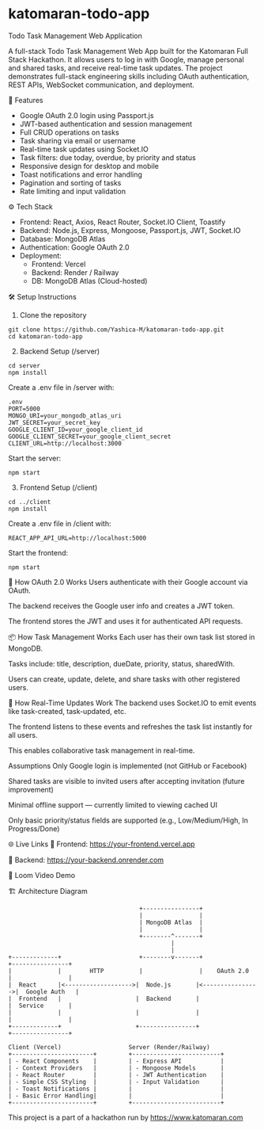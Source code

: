 # katomaran-todo-app
 Todo Task Management Web Application
 
 A full-stack Todo Task Management Web App built for the Katomaran Full Stack Hackathon. It allows users to log in with Google, manage personal and shared tasks, and receive real-time task updates. The project demonstrates full-stack engineering skills including OAuth authentication, REST APIs, WebSocket communication, and deployment.

🚀 Features

- Google OAuth 2.0 login using Passport.js
- JWT-based authentication and session management
- Full CRUD operations on tasks
- Task sharing via email or username
- Real-time task updates using Socket.IO
- Task filters: due today, overdue, by priority and status
- Responsive design for desktop and mobile
- Toast notifications and error handling
- Pagination and sorting of tasks
- Rate limiting and input validation

⚙️ Tech Stack

- Frontend: React, Axios, React Router, Socket.IO Client, Toastify
- Backend: Node.js, Express, Mongoose, Passport.js, JWT, Socket.IO
- Database: MongoDB Atlas
- Authentication: Google OAuth 2.0
- Deployment:
  - Frontend: Vercel
  - Backend: Render / Railway
  - DB: MongoDB Atlas (Cloud-hosted)

🛠️ Setup Instructions

1. Clone the repository
```
git clone https://github.com/Yashica-M/katomaran-todo-app.git
cd katomaran-todo-app
```
2. Backend Setup (/server)
```
cd server
npm install
```

Create a .env file in /server with:
```
.env
PORT=5000
MONGO_URI=your_mongodb_atlas_uri
JWT_SECRET=your_secret_key
GOOGLE_CLIENT_ID=your_google_client_id
GOOGLE_CLIENT_SECRET=your_google_client_secret
CLIENT_URL=http://localhost:3000
```
Start the server:
```
npm start
```

3. Frontend Setup (/client)
```
cd ../client
npm install
```

Create a .env file in /client with:
```
REACT_APP_API_URL=http://localhost:5000
```

Start the frontend:
```
npm start
```

🔐 How OAuth 2.0 Works
Users authenticate with their Google account via OAuth.

The backend receives the Google user info and creates a JWT token.

The frontend stores the JWT and uses it for authenticated API requests.

📦 How Task Management Works
Each user has their own task list stored in MongoDB.

Tasks include: title, description, dueDate, priority, status, sharedWith.

Users can create, update, delete, and share tasks with other registered users.

🔄 How Real-Time Updates Work
The backend uses Socket.IO to emit events like task-created, task-updated, etc.

The frontend listens to these events and refreshes the task list instantly for all users.

This enables collaborative task management in real-time.


Assumptions
Only Google login is implemented (not GitHub or Facebook)

Shared tasks are visible to invited users after accepting invitation (future improvement)

Minimal offline support — currently limited to viewing cached UI

Only basic priority/status fields are supported (e.g., Low/Medium/High, In Progress/Done)

🌐 Live Links
🔗 Frontend: https://your-frontend.vercel.app

🔗 Backend: https://your-backend.onrender.com

🎥 Loom Video Demo


🏗️ Architecture Diagram
```
                                     +----------------+
                                     |                |
                                     | MongoDB Atlas  |
                                     |                |
                                     +--------^-------+
                                              |
                                              |
+-------------+                      +--------v-------+                  +----------------+
|             |        HTTP          |                |    OAuth 2.0     |                |
|  React      |<------------------->|  Node.js       |<---------------->|  Google Auth   |
|  Frontend   |                     |  Backend       |                  |  Service       |
|             |                     |                |                  |                |
+-------------+                     +----------------+                  +----------------+

Client (Vercel)                   Server (Render/Railway)
+-----------------------+         +-------------------------+
| - React Components    |         | - Express API           |
| - Context Providers   |         | - Mongoose Models       |
| - React Router        |         | - JWT Authentication    |
| - Simple CSS Styling  |         | - Input Validation      |
| - Toast Notifications |         |                         |
| - Basic Error Handling|         |                         |
+-----------------------+         +-------------------------+
```



This project is a part of a hackathon run by https://www.katomaran.com

